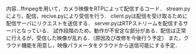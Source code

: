内容...ffmpegを用いて，カメラ映像をRTPによって配信するコード．
stream.pyにより，配信，recive.pyにより受信を行う．
client.pyは配信を受け取るために配信サーバにリクエストを送信する．
server.pyはRTPストリームを配信するサーバとなっている．
試作段階のため，動作が不安定な部分がある．配信は正常に行えるが，受信した映像が乱れる．（原因及び改修を今後行う予定）
また，クラウド機能を用意し，映像パラメータをクラウドから送信可能にする予定．
